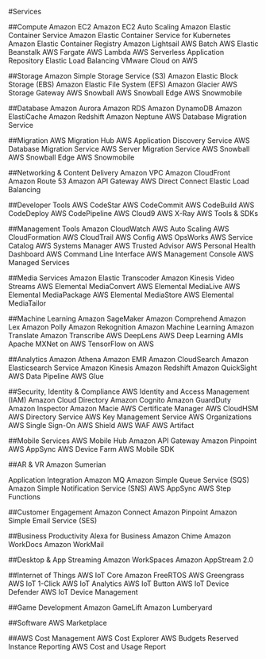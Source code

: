 
#Services

##Compute
Amazon EC2
Amazon EC2 Auto Scaling
Amazon Elastic Container Service
Amazon Elastic Container Service for Kubernetes
Amazon Elastic Container Registry
Amazon Lightsail
AWS Batch
AWS Elastic Beanstalk
AWS Fargate
AWS Lambda
AWS Serverless Application Repository
Elastic Load Balancing
VMware Cloud on AWS


##Storage
Amazon Simple Storage Service (S3)
Amazon Elastic Block Storage (EBS)
Amazon Elastic File System (EFS)
Amazon Glacier
AWS Storage Gateway
AWS Snowball
AWS Snowball Edge
AWS Snowmobile


##Database
Amazon Aurora
Amazon RDS
Amazon DynamoDB
Amazon ElastiCache
Amazon Redshift
Amazon Neptune
AWS Database Migration Service


##Migration
AWS Migration Hub
AWS Application Discovery Service
AWS Database Migration Service
AWS Server Migration Service
AWS Snowball
AWS Snowball Edge
AWS Snowmobile


##Networking & Content Delivery
Amazon VPC
Amazon CloudFront
Amazon Route 53
Amazon API Gateway
AWS Direct Connect
Elastic Load Balancing


##Developer Tools
AWS CodeStar
AWS CodeCommit
AWS CodeBuild
AWS CodeDeploy
AWS CodePipeline
AWS Cloud9
AWS X-Ray
AWS Tools & SDKs


##Management Tools
Amazon CloudWatch
AWS Auto Scaling
AWS CloudFormation
AWS CloudTrail
AWS Config
AWS OpsWorks
AWS Service Catalog
AWS Systems Manager
AWS Trusted Advisor
AWS Personal Health Dashboard
AWS Command Line Interface
AWS Management Console
AWS Managed Services


##Media Services
Amazon Elastic Transcoder
Amazon Kinesis Video Streams
AWS Elemental MediaConvert
AWS Elemental MediaLive
AWS Elemental MediaPackage
AWS Elemental MediaStore
AWS Elemental MediaTailor


##Machine Learning
Amazon SageMaker
Amazon Comprehend
Amazon Lex
Amazon Polly
Amazon Rekognition
Amazon Machine Learning
Amazon Translate
Amazon Transcribe
AWS DeepLens
AWS Deep Learning AMIs
Apache MXNet on AWS
TensorFlow on AWS


##Analytics
Amazon Athena
Amazon EMR
Amazon CloudSearch
Amazon Elasticsearch Service
Amazon Kinesis
Amazon Redshift
Amazon QuickSight
AWS Data Pipeline
AWS Glue


##Security, Identity & Compliance
AWS Identity and Access Management (IAM)
Amazon Cloud Directory
Amazon Cognito
Amazon GuardDuty
Amazon Inspector
Amazon Macie
AWS Certificate Manager
AWS CloudHSM
AWS Directory Service
AWS Key Management Service
AWS Organizations
AWS Single Sign-On
AWS Shield
AWS WAF
AWS Artifact


##Mobile Services
AWS Mobile Hub
Amazon API Gateway
Amazon Pinpoint
AWS AppSync
AWS Device Farm
AWS Mobile SDK


##AR & VR
Amazon Sumerian

Application Integration
Amazon MQ
Amazon Simple Queue Service (SQS)
Amazon Simple Notification Service (SNS)
AWS AppSync
AWS Step Functions

##Customer Engagement
Amazon Connect
Amazon Pinpoint
Amazon Simple Email Service (SES)


##Business Productivity
Alexa for Business
Amazon Chime
Amazon WorkDocs
Amazon WorkMail


##Desktop & App Streaming
Amazon WorkSpaces
Amazon AppStream 2.0


##Internet of Things
AWS IoT Core
Amazon FreeRTOS
AWS Greengrass
AWS IoT 1-Click
AWS IoT Analytics
AWS IoT Button
AWS IoT Device Defender
AWS IoT Device Management


##Game Development
Amazon GameLift
Amazon Lumberyard


##Software
AWS Marketplace


##AWS Cost Management
AWS Cost Explorer
AWS Budgets
Reserved Instance Reporting
AWS Cost and Usage Report

